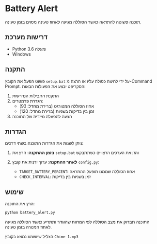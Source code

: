 # Battery Alert

תוכנה פשוטה להתראה כאשר הסוללה מגיעה לאחוז טעינה מסוים בזמן טעינה.

## דרישות מערכת
- Python 3.6 ומעלה
- Windows

## התקנה
פשוט הפעל את הקובץ `setup.bat` על ידי לחיצה כפולה עליו או הרצה מ-Command Prompt.
הסקריפט יבצע את הפעולות הבאות:
1. התקנת החבילות הנדרשות
2. הגדרת פרמטרים:
   - אחוז הסוללה המטורגט (ברירת מחדל: 93)
   - זמן בין בדיקות בשניות (ברירת מחדל: 120)
3. הצעה להפעלה מיידית של התוכנה

## הגדרות
ניתן לשנות את הגדרות התוכנה בשתי דרכים:

1. **בזמן ההתקנה**: הרץ את `setup.bat` והזן את הערכים הרצויים כשתתבקש

2. **לאחר ההתקנה**: ערוך ידנית את קובץ `config.py`:
   - `TARGET_BATTERY_PERCENT`: אחוז הסוללה שממנו תופעל ההתראה
   - `CHECK_INTERVAL`: זמן בשניות בין בדיקות

## שימוש

הרץ את התוכנה:
```bash
python battery_alert.py
```

התוכנה תבדוק את מצב הסוללה לפי המרווח שהוגדר ותתריע כאשר הסוללה מגיעה לאחוז המטרה בזמן טעינה.

הצליל שיושמע נמצא בקובץ `Chime 1.mp3` 